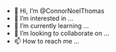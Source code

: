 - 👋 Hi, I’m @ConnorNoelThomas
- 👀 I’m interested in ...
- 🌱 I’m currently learning ...
- 💞️ I’m looking to collaborate on ...
- 📫 How to reach me ...

<!---
ConnorNoelThomas/ConnorNoelThomas is a ✨ special ✨ repository because its `README.md` (this file) appears on your GitHub profile.
You can click the Preview link to take a look at your changes.
--->
